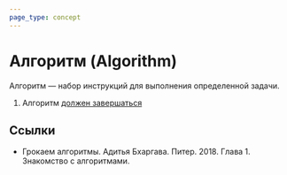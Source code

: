 ```yaml
---
page_type: concept
---
```


# Алгоритм (Algorithm)

Алгоритм — набор инструкций для выполнения определенной задачи.

1. Алгоритм [должен завершаться](20221027222948.md)


## Ссылки

* Грокаем алгоритмы. Адитья Бхаргава. Питер. 2018. Глава 1. Знакомство с алгоритмами.

